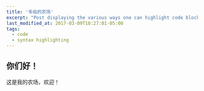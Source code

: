 ```yaml
---
title: '韦伯的农场'
excerpt: "Post displaying the various ways one can highlight code blocks with Jekyll. Some options include standard Markdown, GitHub Flavored Markdown, and Jekyll's `{% highlight %}` tag."
last_modified_at: 2017-03-09T10:27:01-05:00
tags:
  - code
  - syntax highlighting
---
```


## 你们好！

这是我的农场，欢迎！
